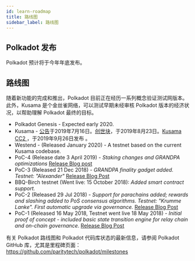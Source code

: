 ```yaml
---
id: learn-roadmap
title: 路线图
sidebar_label: 路线图
---
```


## Polkadot 发布

Polkadot 预计将于今年年底发布。

## 路线图

随着新功能的完成和推出，Polkadot 目前正在经历一系列概念验证测试网版本。此外，Kusama 是个金丝雀网络，可以测试早期未经审核 Polkadot 版本的经济状况，以帮助理解 Polkadot 最终的目标。

- Polkadot Genesis - Expected early 2020.
- Kusama - [公告](https://polkadot.network/kusama-network-the-canary-network/)于2019年7月16日。[创世块](https://polkadot.network/kusama-rollout-and-governance/)，于2019年8月23日。[Kusama CC2 ](https://polkadot.network/kusama-cc2/)，于2019年9月26日发布 。
- Westend - (Released January 2020) - A testnet based on the current Kusama codebase.
- PoC-4 (Release date 3 April 2019) - _Staking changes and GRANDPA optimizations_ [Release Blog post](https://medium.com/polkadot-network/polkadot-proof-of-concept-4-arrives-with-new-ways-to-stake-3b27037346cc)
- PoC-3 (Released 21 Dec 2018) - _GRANDPA finality gadget added. Testnet: "Alexander"_ [Release Blog Post](https://medium.com/coinmonks/polkadot-hello-world-3-poc-3-on-substrate-is-here-c45d100f72e3)
- BBQ-Birch testnet (Went live: 15 October 2018): _Added smart contract support._
- PoC-2 (Released 29 Jul 2018) - _Support for parachains added; rewards and slashing added to PoS consensus algorithms. Testnet: "Krumme Lanke". First automatic upgrade via governance._ [Release Blog Post](https://medium.com/polkadot-network/polkadot-poc-2-is-here-parachains-runtime-upgrades-and-libp2p-networking-7035bb141c25)
- PoC-1 (Released 16 May 2018, Testnet went live 18 May 2018) - _Initial proof of concept - included basic state transition engine for relay chain and on-chain governance._ [Release Blog Post](https://medium.com/polkadot-network/now-live-polkadot-proof-of-concept-1-3e718512a8d)

有关 Polkadot 路线图和 Polkadot 代码库状态的最新信息，请参阅 Polkadot GitHub 库，尤其是里程碑页面：[ https://github.com/paritytech/polkadot/milestones ](https://github.com/paritytech/polkadot/milestones)
